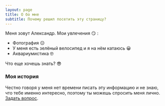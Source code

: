 ```yaml
---
layout: page
title: О бо мне
subtitle: Почему решил посетить эту страницу?
---
```


Меня зовут Александр. Мои увлечения 😏 :

- Фотография 😐
- У меня есть зелёный велосипед и я на нём катаюсь 😀
- Аквариумистика 🤓


Что еще хочешь знать? 😎

### Моя история

Честно говоря у меня нет времени писать эту информацию и  не знаю, что тебе именно интересно, поэтому ты можешь спросить меня лично. [Задать вопрос](https://t.me/snagoff). 

